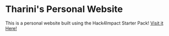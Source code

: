 # Tharini's Personal Website
This is a personal website built using the Hack4Impact Starter Pack!
<You can add any description you want here.>
[Visit it Here!](file:///C:/Users/thari/bootcamp-project-2025/.github/index.html)

